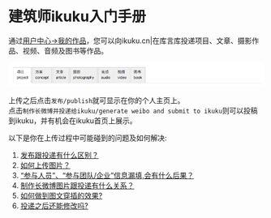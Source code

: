 # 建筑师ikuku入门手册

通过[用户中心->我的作品](http://www.ikuku.cn/ucenter.php?action=works-list)，您可以向ikuku.cn|在库言库投递项目、文章、摄影作品、视频、音频及图书等作品。

![作品](images/works.png)

上传之后点击`发布/publish`就可显示在你的个人主页上。  
点击`制作长微博并投递给ikuku/generate weibo and submit to ikuku`则可以投稿到ikuku，并有机会在ikuku首页上展示。


以下是你在上传过程中可能碰到的问题及如何解决:

1. [发布跟投递有什么区别？](101-1.md)
1. [如何上传图片？](101-2.md)
1. [“参与人员”、“参与团队/企业”信息漏填,会有什么后果？](101-3.md)
1. [制作长微博图片跟投递有什么关系？](101-4.md) 
1. [如何做到图文穿插的效果?](101-5.md)
1. [投递之后还能修改吗?](101-6.md)
 

   
 






